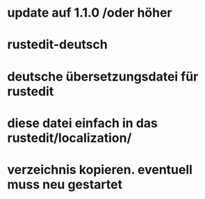 # update auf 1.1.0 /oder höher
# rustedit-deutsch
# deutsche übersetzungsdatei für rustedit
# diese datei einfach in das rustedit/localization/ 
# verzeichnis kopieren. eventuell muss neu gestartet



